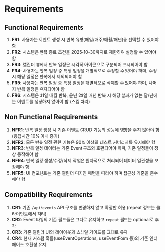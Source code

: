 # Requirements

## Functional Requirements

1. **FR1**: 사용자는 이벤트 생성 시 반복 유형(매일/매주/매월/매년)을 선택할 수 있어야 함
2. **FR2**: 시스템은 반복 종료 조건을 2025-10-30까지로 제한하여 설정할 수 있어야 함  
3. **FR3**: 캘린더 뷰에서 반복 일정은 시각적 아이콘으로 구분되어 표시되어야 함
4. **FR4**: 사용자는 반복 일정 중 특정 일정을 개별적으로 수정할 수 있어야 하며, 수정 시 해당 일정은 반복에서 제외되어야 함
5. **FR5**: 사용자는 반복 일정 중 특정 일정을 개별적으로 삭제할 수 있어야 하며, 나머지 반복 일정은 유지되어야 함
6. **FR6**: 시스템은 31일 매월 반복, 윤년 29일 매년 반복 시 해당 날짜가 없는 달/년에는 이벤트를 생성하지 않아야 함 (스킵 처리)

## Non Functional Requirements

1. **NFR1**: 반복 일정 생성 시 기존 이벤트 CRUD 기능의 성능에 영향을 주지 않아야 함 (응답시간 10% 이내 증가)
2. **NFR2**: 모든 반복 일정 관련 기능은 90% 이상의 테스트 커버리지를 유지해야 함
3. **NFR3**: 반복 일정 데이터는 기존 Event 구조와 호환되어야 하며, 기존 일정들이 정상 동작해야 함
4. **NFR4**: 반복 일정 생성/수정/삭제 작업은 원자적으로 처리되어 데이터 일관성을 보장해야 함
5. **NFR5**: UI 컴포넌트는 기존 캘린더 디자인 패턴을 따라야 하며 접근성 기준을 준수해야 함

## Compatibility Requirements

1. **CR1**: 기존 `/api/events` API 구조를 변경하지 않고 확장만 허용 (repeat 정보는 클라이언트에서 처리)
2. **CR2**: Event 타입의 기존 필드들은 그대로 유지하고 `repeat` 필드는 optional로 추가
3. **CR3**: 기존 캘린더 UI의 레이아웃과 스타일 가이드를 그대로 유지
4. **CR4**: 현재 커스텀 훅들(useEventOperations, useEventForm 등)의 기존 인터페이스 호환성 유지

